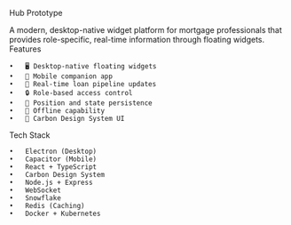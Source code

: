 Hub Prototype 

A modern, desktop-native widget platform for mortgage professionals that provides role-specific, real-time information through floating widgets.
Features

	•	🖥️ Desktop-native floating widgets
	•	📱 Mobile companion app
	•	🔄 Real-time loan pipeline updates
	•	🔒 Role-based access control
	•	💾 Position and state persistence
	•	🔌 Offline capability
	•	🎨 Carbon Design System UI

Tech Stack

	•	Electron (Desktop)
	•	Capacitor (Mobile)
	•	React + TypeScript
	•	Carbon Design System
	•	Node.js + Express
	•	WebSocket
	•	Snowflake
	•	Redis (Caching)
	•	Docker + Kubernetes
